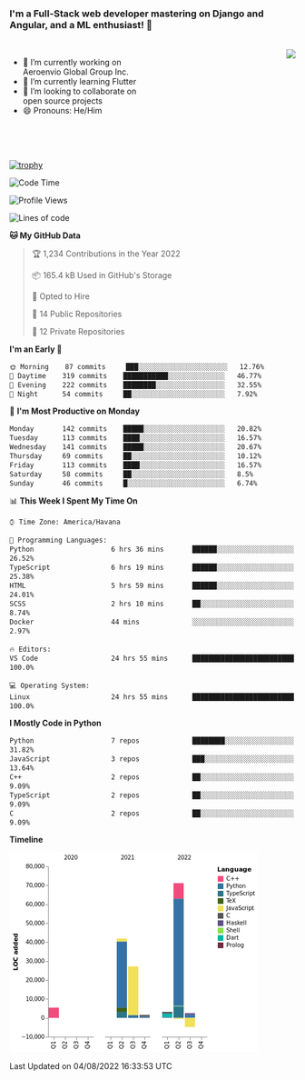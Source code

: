 ### I'm a Full-Stack web developer mastering on Django and Angular, and a ML enthusiast!  👋

<br/>

<img align="right" height="250"  src="https://media1.giphy.com/media/qgQUggAC3Pfv687qPC/giphy.gif?cid=ecf05e470ttfxgsj072btembitu1zn4ti3t3cdyg4jo5b3by&rid=giphy.gif&ct=g" />

 <div style="width:50%">
    <ul>
      <li>🔭 I’m currently working on Aeroenvio Global Group Inc.</li>
      <li>🌱 I’m currently learning Flutter</li>
      <li>👯 I’m looking to collaborate on open source projects</li>
      <li>😄 Pronouns: He/Him</li>
<!--       <li>⚡ Fun fact: I started my first professional project for a company as web dev without knowing any JS </li> -->
    </ul>
  </div>
  
<br/><br/><br/>

[![trophy](https://github-profile-trophy.vercel.app/?username=dfg-98&row=3&column=3&theme=monokai)](https://github.com/ryo-ma/github-profile-trophy)


<!--START_SECTION:waka-->
![Code Time](http://img.shields.io/badge/Code%20Time-372%20hrs%2028%20mins-blue)

![Profile Views](http://img.shields.io/badge/Profile%20Views-0-blue)

![Lines of code](https://img.shields.io/badge/From%20Hello%20World%20I%27ve%20Written-147%20Thousand%20lines%20of%20code-blue)

**🐱 My GitHub Data** 

> 🏆 1,234 Contributions in the Year 2022
 > 
> 📦 165.4 kB Used in GitHub's Storage 
 > 
> 💼 Opted to Hire
 > 
> 📜 14 Public Repositories 
 > 
> 🔑 12 Private Repositories  
 > 
**I'm an Early 🐤** 

```text
🌞 Morning    87 commits     ███░░░░░░░░░░░░░░░░░░░░░░   12.76% 
🌆 Daytime    319 commits    ███████████░░░░░░░░░░░░░░   46.77% 
🌃 Evening    222 commits    ████████░░░░░░░░░░░░░░░░░   32.55% 
🌙 Night      54 commits     ██░░░░░░░░░░░░░░░░░░░░░░░   7.92%

```
📅 **I'm Most Productive on Monday** 

```text
Monday       142 commits    █████░░░░░░░░░░░░░░░░░░░░   20.82% 
Tuesday      113 commits    ████░░░░░░░░░░░░░░░░░░░░░   16.57% 
Wednesday    141 commits    █████░░░░░░░░░░░░░░░░░░░░   20.67% 
Thursday     69 commits     ██░░░░░░░░░░░░░░░░░░░░░░░   10.12% 
Friday       113 commits    ████░░░░░░░░░░░░░░░░░░░░░   16.57% 
Saturday     58 commits     ██░░░░░░░░░░░░░░░░░░░░░░░   8.5% 
Sunday       46 commits     █░░░░░░░░░░░░░░░░░░░░░░░░   6.74%

```


📊 **This Week I Spent My Time On** 

```text
⌚︎ Time Zone: America/Havana

💬 Programming Languages: 
Python                   6 hrs 36 mins       ██████░░░░░░░░░░░░░░░░░░░   26.52% 
TypeScript               6 hrs 19 mins       ██████░░░░░░░░░░░░░░░░░░░   25.38% 
HTML                     5 hrs 59 mins       ██████░░░░░░░░░░░░░░░░░░░   24.01% 
SCSS                     2 hrs 10 mins       ██░░░░░░░░░░░░░░░░░░░░░░░   8.74% 
Docker                   44 mins             ░░░░░░░░░░░░░░░░░░░░░░░░░   2.97%

🔥 Editors: 
VS Code                  24 hrs 55 mins      █████████████████████████   100.0%

💻 Operating System: 
Linux                    24 hrs 55 mins      █████████████████████████   100.0%

```

**I Mostly Code in Python** 

```text
Python                   7 repos             ████████░░░░░░░░░░░░░░░░░   31.82% 
JavaScript               3 repos             ███░░░░░░░░░░░░░░░░░░░░░░   13.64% 
C++                      2 repos             ██░░░░░░░░░░░░░░░░░░░░░░░   9.09% 
TypeScript               2 repos             ██░░░░░░░░░░░░░░░░░░░░░░░   9.09% 
C                        2 repos             ██░░░░░░░░░░░░░░░░░░░░░░░   9.09%

```


**Timeline**

![Chart not found](https://raw.githubusercontent.com/dfg-98/dfg-98/main/charts/bar_graph.png) 


 Last Updated on 04/08/2022 16:33:53 UTC
<!--END_SECTION:waka-->

